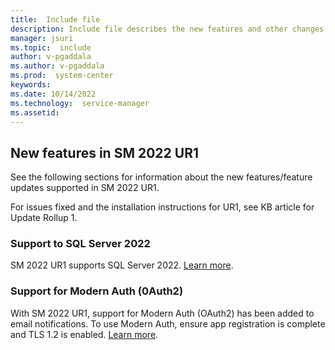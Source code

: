 ```yaml
---
title:  Include file
description: Include file describes the new features and other changes in System Center 2022 - Service Manager.
manager: jsuri
ms.topic:  include
author: v-pgaddala
ms.author: v-pgaddala
ms.prod:  system-center
keywords:  
ms.date: 10/14/2022
ms.technology:  service-manager
ms.assetid:  
---
```


## New features in SM 2022 UR1

See the following sections for information about the new features/feature updates supported in SM 2022 UR1.

For issues fixed and the installation instructions for UR1, see KB article for Update Rollup 1.

### Support to SQL Server 2022

SM 2022 UR1 supports SQL Server 2022. [Learn more](../scsm/system-requirements.md).

### Support for Modern Auth (0Auth2)

With SM 2022 UR1, support for Modern Auth (OAuth2) has been added to email notifications. To use Modern Auth, ensure app registration is complete and TLS 1.2 is enabled. [Learn more](/SystemCenterDocs/scsm/notifications.md#configure-email-notification-with-modern-authentication).